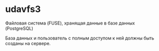 # udavfs3
Файловая система (FUSE), хранящая данные в базе данных (PostgreSQL)

База данных и пользователь с полным доступом к ней должны быть созданы на сервере.
